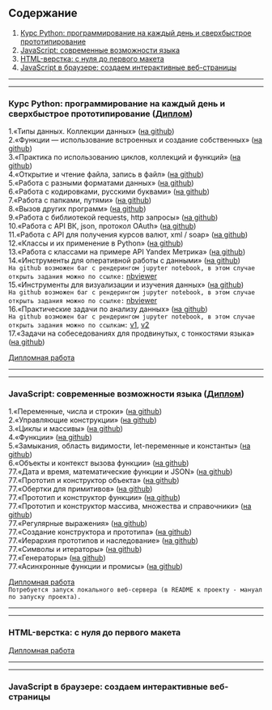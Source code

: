 ## Содержание
1. [Курс Python: программирование на каждый день и сверхбыстрое прототипирование](README.md#курс-python-программирование-на-каждый-день-и-сверхбыстрое-прототипирование-диплом)  
2. [JavaScript: современныe возможности языка](README.md#javascript-современныe-возможности-языка-диплом)  
3. [HTML-верстка: с нуля до первого макета](README.md#html-верстка-с-нуля-до-первого-макета)  
4. [JavaScript в браузере: создаем интерактивные веб-страницы](README.md#javascript-в-браузере-создаем-интерактивные-веб-страницы)  

***
***

### Курс Python: программирование на каждый день и сверхбыстрое прототипирование ([Диплом](https://github.com/kosiginiv83/learning_repo/blob/master/Python/PY82017003_diplom_Kosygin.pdf))
1.«Типы данных. Коллекции данных» 
([на github](https://github.com/kosiginiv83/learning_repo/tree/master/Python/1.Collections))  
2.«Функции — использование встроенных и создание собственных» 
([на github](https://github.com/kosiginiv83/learning_repo/blob/master/Python/2.Functions))  
3.«Практика по использованию циклов, коллекций и функций» 
([на github](https://github.com/kosiginiv83/learning_repo/blob/master/Python/3.FuncCycles))  
4.«Открытие и чтение файла, запись в файл» 
([на github](https://github.com/kosiginiv83/learning_repo/blob/master/Python/4.Files))  
5.«Работа с разными форматами данных» 
([на github](https://github.com/kosiginiv83/learning_repo/blob/master/Python/5.FilesFormats))  
6.«Работа с кодировками, русскими буквами» 
([на github](https://github.com/kosiginiv83/learning_repo/blob/master/Python/6.Encodings))  
7.«Работа с папками, путями» 
([на github](https://github.com/kosiginiv83/learning_repo/blob/master/Python/7.Paths))  
8.«Вызов других программ» 
([на github](https://github.com/kosiginiv83/learning_repo/blob/master/Python/8.ExternalProgs))  
9.«Работа с библиотекой requests, http запросы» 
([на github](https://github.com/kosiginiv83/learning_repo/blob/master/Python/9.HTTPrequests))  
10.«Работа с API ВК, json, протокол OAuth» 
([на github](https://github.com/kosiginiv83/learning_repo/blob/master/Python/10.ApiVK))  
11.«Работа с API для получения курсов валют, xml / soap» 
([на github](https://github.com/kosiginiv83/learning_repo/blob/master/Python/11.API))  
12.«Классы и их применение в Python» 
([на github](https://github.com/kosiginiv83/learning_repo/blob/master/Python/12.Classes))  
13.«Работа с классами на примере API Yandex Метрика» 
([на github](https://github.com/kosiginiv83/learning_repo/blob/master/Python/13.YaMetrics))  
14.«Инструменты для оперативной работы с данными» 
([на github](https://github.com/kosiginiv83/learning_repo/blob/master/Python/14.DataInstr))  
`На github возможен баг с рендерингом jupyter notebook, в этом случае открыть задания можно по ссылке:`
[nbviewer](https://nbviewer.jupyter.org/github/kosiginiv83/learning_repo/blob/master/Python/14.DataInstr/dz_4.1.ipynb)  
15.«Инструменты для визуализации и изучения данных» 
([на github](https://github.com/kosiginiv83/learning_repo/blob/master/Python/15.DataVisual))  
`На github возможен баг с рендерингом jupyter notebook, в этом случае открыть задания можно по ссылке:`
[nbviewer](https://nbviewer.jupyter.org/github/kosiginiv83/learning_repo/blob/master/Python/15.DataVisual/dz_4.2.ipynb)  
16.«Практические задачи по анализу данных» 
([на github](https://github.com/kosiginiv83/learning_repo/blob/master/Python/16.DataPractice))   
`На github возможен баг с рендерингом jupyter notebook, в этом случае открыть задания можно по ссылкам:` 
[v1](https://nbviewer.jupyter.org/github/kosiginiv83/learning_repo/blob/master/Python/16.DataPractice/practice_v1.ipynb), 
[v2](https://nbviewer.jupyter.org/github/kosiginiv83/learning_repo/blob/master/Python/16.DataPractice/practice_v2.ipynb)  
17.«Задачи на собеседованиях для продвинутых, с тонкостями языка» 
([на github](https://github.com/kosiginiv83/learning_repo/blob/master/Python/17.Nuance))  

[Дипломная работа](https://github.com/kosiginiv83/learning_repo/blob/master/Python/Graduation)  

***
***

### JavaScript: современныe возможности языка ([Диплом](https://github.com/kosiginiv83/learning_repo/blob/master/JS_Opportunities/JS192018014_diplom_Kosygin.pdf))
1.«Переменные, числа и строки» 
([на github](https://github.com/kosiginiv83/learning_repo/tree/master/JS_Opportunities/1.Vars))  
2.«Управляющие конструкции» 
([на github](https://github.com/kosiginiv83/learning_repo/tree/master/JS_Opportunities/2.Constructions))  
3.«Циклы и массивы» 
([на github](https://github.com/kosiginiv83/learning_repo/tree/master/JS_Opportunities/3.Cycles))  
4.«Функции» 
([на github](https://github.com/kosiginiv83/learning_repo/tree/master/JS_Opportunities/4.Functions))  
5.«Замыкания, область видимости, let-переменные и константы» 
([на github](https://github.com/kosiginiv83/learning_repo/tree/master/JS_Opportunities/5.Closures))  
6.«Объекты и контекст вызова функции» 
([на github](https://github.com/kosiginiv83/learning_repo/tree/master/JS_Opportunities/6.Objects))  
77.«Дата и время, математические функции и JSON» 
([на github](https://github.com/kosiginiv83/learning_repo/tree/master/JS_Opportunities/))  
77.«Прототип и конструктор объекта» 
([на github](https://github.com/kosiginiv83/learning_repo/tree/master/JS_Opportunities/))  
77.«Обертки для примитивов» 
([на github](https://github.com/kosiginiv83/learning_repo/tree/master/JS_Opportunities/))  
77.«Прототип и конструктор функции» 
([на github](https://github.com/kosiginiv83/learning_repo/tree/master/JS_Opportunities/))  
77.«Прототип и конструктор массива, множества и справочники» 
([на github](https://github.com/kosiginiv83/learning_repo/tree/master/JS_Opportunities/))  
77.«Регулярные выражения» 
([на github](https://github.com/kosiginiv83/learning_repo/tree/master/JS_Opportunities/))  
77.«Создание конструктора и прототипа» 
([на github](https://github.com/kosiginiv83/learning_repo/tree/master/JS_Opportunities/))  
77.«Иерархия прототипов и наследование» 
([на github](https://github.com/kosiginiv83/learning_repo/tree/master/JS_Opportunities/))  
77.«Символы и итераторы» 
([на github](https://github.com/kosiginiv83/learning_repo/tree/master/JS_Opportunities/))  
77.«Генераторы» 
([на github](https://github.com/kosiginiv83/learning_repo/tree/master/JS_Opportunities/))  
77.«Асинхронные функции и промисы» 
([на github](https://github.com/kosiginiv83/learning_repo/tree/master/JS_Opportunities/))  

[Дипломная работа](https://github.com/kosiginiv83/learning_repo/tree/master/JS_Opportunities/Graduation/js-game-1.4.1)  
`Потребуется запуск локального веб-сервера (в README к проекту - мануал по запуску проекта).`
***
***

### HTML-верстка: с нуля до первого макета
[Дипломная работа](https://kosiginiv83.github.io/)

***
***

### JavaScript в браузере: создаем интерактивные веб-страницы

